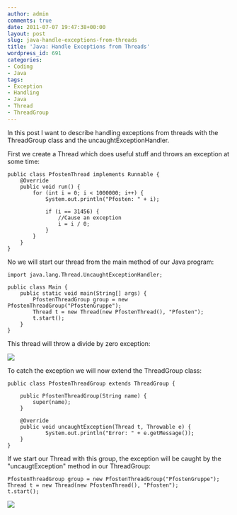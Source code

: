 ```yaml
---
author: admin
comments: true
date: 2011-07-07 19:47:38+00:00
layout: post
slug: java-handle-exceptions-from-threads
title: 'Java: Handle Exceptions from Threads'
wordpress_id: 691
categories:
- Coding
- Java
tags:
- Exception
- Handling
- Java
- Thread
- ThreadGroup
---
```


In this post I want to describe handling exceptions from threads with the ThreadGroup class and the uncaughtExceptionHandler.

First we create a Thread which does useful stuff and throws an exception at some time:


    
    
    public class PfostenThread implements Runnable {	
    	@Override
    	public void run() {
    		for (int i = 0; i < 1000000; i++) {
    			System.out.println("Pfosten: " + i);
    			
    			if (i == 31456) {
    				//Cause an exception
    				i = i / 0;
    			}
    		}
    	}
    }
    



No we will start our thread from the main method of our Java program:
<!-- more -->

    
    
    import java.lang.Thread.UncaughtExceptionHandler;
    
    public class Main {
    	public static void main(String[] args) {
    		PfostenThreadGroup group = new PfostenThreadGroup("PfostenGruppe");
    		Thread t = new Thread(new PfostenThread(), "Pfosten");
    		t.start();		
    	}
    }
    



This thread will throw a divide by zero exception:

![](https://andydunkel.net/assets/uploads/2011/07/java_exception1.png)

To catch the exception we will now extend the ThreadGroup class:

    
    
    public class PfostenThreadGroup extends ThreadGroup {
    
    	public PfostenThreadGroup(String name) {
    		super(name);
    	}
    	
    	@Override
    	public void uncaughtException(Thread t, Throwable e) {
    			System.out.println("Error: " + e.getMessage());
    	}
    }
    



If we start our Thread with this group, the exception will be caught by the "uncaugtException" method in our ThreadGroup:


    
    
    PfostenThreadGroup group = new PfostenThreadGroup("PfostenGruppe");
    Thread t = new Thread(new PfostenThread(), "Pfosten");
    t.start();	
    



[![](https://andydunkel.net/assets/uploads/2011/07/java_exception2.png)](https://andydunkel.net/assets/uploads/2011/07/java_exception2.png)


